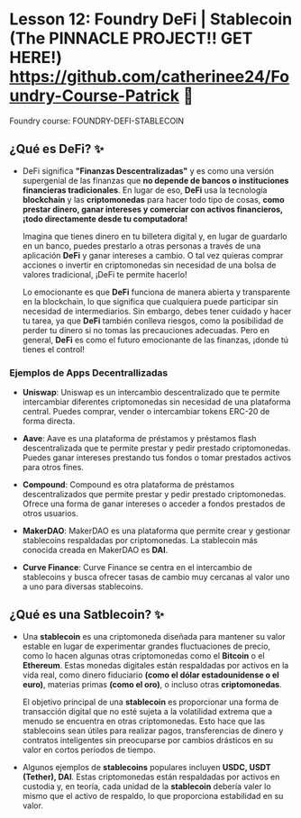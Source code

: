 # Lesson 12: Foundry DeFi | Stablecoin (The PINNACLE PROJECT!! GET HERE!) https://github.com/catherinee24/Foundry-Course-Patrick 🤩

Foundry course: FOUNDRY-DEFI-STABLECOIN

## ¿Qué es DeFi? ✨

- DeFi significa **"Finanzas Descentralizadas"** y es como una versión supergenial de las finanzas que **no depende de bancos o instituciones financieras tradicionales**. En lugar de eso, **DeFi** usa la tecnología **blockchain** y las **criptomonedas** para hacer todo tipo de cosas, **como prestar dinero, ganar intereses y comerciar con activos financieros, ¡todo directamente desde tu computadora!**

    Imagina que tienes dinero en tu billetera digital y, en lugar de guardarlo en un banco, puedes prestarlo a otras personas a través de una aplicación **DeFi** y ganar intereses a cambio. O tal vez quieras comprar acciones o invertir en criptomonedas sin necesidad de una bolsa de valores tradicional, ¡DeFi te permite hacerlo!

    Lo emocionante es que **DeFi** funciona de manera abierta y transparente en la blockchain, lo que significa que cualquiera puede participar sin necesidad de intermediarios. Sin embargo, debes tener cuidado y hacer tu tarea, ya que **DeFi** también conlleva riesgos, como la posibilidad de perder tu dinero si no tomas las precauciones adecuadas. Pero en general, **DeFi** es como el futuro emocionante de las finanzas, ¡donde tú tienes el control!

### Ejemplos de Apps Decentrallizadas

- **Uniswap**: Uniswap es un intercambio descentralizado que te permite intercambiar diferentes criptomonedas sin necesidad de una plataforma central. Puedes comprar, vender o intercambiar tokens ERC-20 de forma directa.

- **Aave**: Aave es una plataforma de préstamos y préstamos flash descentralizada que te permite prestar y pedir prestado criptomonedas. Puedes ganar intereses prestando tus fondos o tomar prestados activos para otros fines.

- **Compound**: Compound es otra plataforma de préstamos descentralizados que permite prestar y pedir prestado criptomonedas. Ofrece una forma de ganar intereses o acceder a fondos prestados de otros usuarios.

- **MakerDAO**: MakerDAO es una plataforma que permite crear y gestionar stablecoins respaldadas por criptomonedas. La stablecoin más conocida creada en MakerDAO es **DAI**.

- **Curve Finance**: Curve Finance se centra en el intercambio de stablecoins y busca ofrecer tasas de cambio muy cercanas al valor uno a uno para diversas stablecoins.

## ¿Qué es una Satblecoin? ✨

- Una **stablecoin** es una criptomoneda diseñada para mantener su valor estable en lugar de experimentar grandes fluctuaciones de precio, como lo hacen algunas otras criptomonedas como el **Bitcoin** o el **Ethereum**. Estas monedas digitales están respaldadas por activos en la vida real, como dinero fiduciario **(como el dólar estadounidense o el euro)**, materias primas **(como el oro)**, o incluso otras **criptomonedas**.

    El objetivo principal de una **stablecoin** es proporcionar una forma de transacción digital que no esté sujeta a la volatilidad extrema que a menudo se encuentra en otras criptomonedas. Esto hace que las stablecoins sean útiles para realizar pagos, transferencias de dinero y contratos inteligentes sin preocuparse por cambios drásticos en su valor en cortos períodos de tiempo.

- Algunos ejemplos de **stablecoins** populares incluyen **USDC, USDT (Tether), DAI**. Estas criptomonedas están respaldadas por activos en custodia y, en teoría, cada unidad de la **stablecoin** debería valer lo mismo que el activo de respaldo, lo que proporciona estabilidad en su valor.
